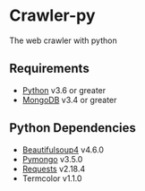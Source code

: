 # Crawler-py
The web crawler with python

## Requirements
* [Python](https://www.python.org) v3.6 or greater
* [MongoDB](https://www.mongodb.com) v3.4 or greater

## Python Dependencies
* [Beautifulsoup4](https://www.crummy.com/software/BeautifulSoup/bs4/doc/) v4.6.0
* [Pymongo](https://api.mongodb.com/python/current/) v3.5.0
* [Requests](http://docs.python-requests.org/en/master/) v2.18.4
* Termcolor v1.1.0
